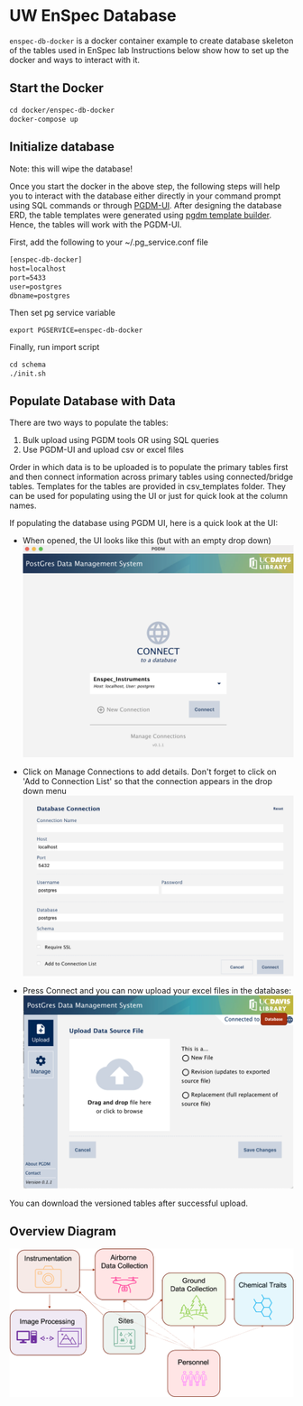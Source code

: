 # UW EnSpec Database
`enspec-db-docker` is a docker container example to create database skeleton of the tables used in EnSpec lab
Instructions below show how to set up the docker and ways to interact with it.

## Start the Docker
```
cd docker/enspec-db-docker
docker-compose up
```

## Initialize database
Note: this will wipe the database!

Once you start the docker in the above step, the following steps will help you to interact with the database either directly in your command prompt using SQL commands or through [PGDM-UI](https://github.com/ucd-library/pgdm-ui). After designing the database ERD, the table templates were generated using [pgdm template builder](https://github.com/ucd-library/pgdm/blob/master/docs/template-builder.md). Hence, the tables will work with the PGDM-UI.

First, add the following to your ~/.pg_service.conf file
```
[enspec-db-docker]
host=localhost
port=5433
user=postgres
dbname=postgres
```

Then set pg service variable
```
export PGSERVICE=enspec-db-docker
```

Finally, run import script
```
cd schema
./init.sh
```

## Populate Database with Data
There are two ways to populate the tables:
1. Bulk upload using PGDM tools OR using SQL queries
2. Use PGDM-UI and upload csv or excel files

Order in which data is to be uploaded is to populate the primary tables first and then connect information across primary tables using connected/bridge tables.
Templates for the tables are provided in csv_templates folder. They can be used for populating using the UI or just for quick look at the column names.

If populating the database using PGDM UI, here is a quick look at the UI:

- When opened, the UI looks like this (but with an empty drop down)
![PGDM-UI when opened](images/db_connect.png)

- Click on Manage Connections to add details. Don't forget to click on 'Add to Connection List' so that the connection appears in the drop down menu
![Example Connection with partially filled details](images/db_connection.png)

- Press Connect and you can now upload your excel files in the database:
![Upload to tables using excel files](images/db_connected_ui.png)

You can download the versioned tables after successful upload.

## Overview Diagram
![Abstracted Database Diagram](images/DatabaseAbstraction.png)
